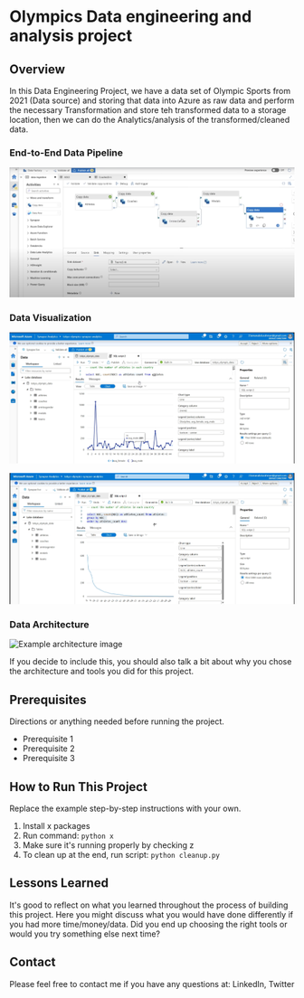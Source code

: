 # Olympics Data engineering and analysis project

## Overview

In this Data Engineering Project, we have a data set of Olympic Sports from 2021 (Data source) and storing that data into Azure as raw data and perform the necessary Transformation and store teh transformed data to a storage location, then we can do the Analytics/analysis of the transformed/cleaned data.

### End-to-End Data Pipeline

![GitHub use this template button](snip3.png)

### Data Visualization

![GitHub use this template button](snip1.png)

![GitHub use this template button](snip2.png)

### Data Architecture

![Example architecture image](example-architecture.png)

If you decide to include this, you should also talk a bit about why you chose the architecture and tools you did for this project.

## Prerequisites

Directions or anything needed before running the project.

- Prerequisite 1
- Prerequisite 2
- Prerequisite 3

## How to Run This Project

Replace the example step-by-step instructions with your own.

1. Install x packages
2. Run command: `python x`
3. Make sure it's running properly by checking z
4. To clean up at the end, run script: `python cleanup.py`

## Lessons Learned

It's good to reflect on what you learned throughout the process of building this project. Here you might discuss what you would have done differently if you had more time/money/data. Did you end up choosing the right tools or would you try something else next time?

## Contact

Please feel free to contact me if you have any questions at: LinkedIn, Twitter
